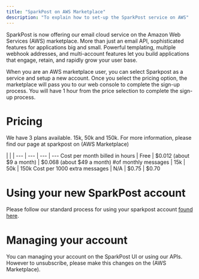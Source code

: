 ```yaml
---
title: "SparkPost on AWS Marketplace"
description: "To explain how to set-up the SparkPost service on AWS"
---
```


SparkPost is now offering our email cloud service on the Amazon Web Services (AWS) marketplace. More than just an email API, sophisticated features for applications big and small. Powerful templating, multiple webhook addresses, and multi-account features let you build applications that engage, retain, and rapidly grow your user base.

When you are an AWS marketplace user, you can select Sparkpost as a service and setup a new account. Once you select the pricing option, the marketplace will pass you to our web console to complete the sign-up process. You will have 1 hour from the price selection to complete the sign-up process.

# Pricing
We have 3 plans available. 15k, 50k and 150k. For more information, please find our page at sparkpost on (AWS Marketplace)

 |  |  | 
--- | --- | --- | ---
Cost per month billed in hours | Free | $0.012 (about $9 a month) | $0.068 (about $49 a month)
#of monthly messages | 15k | 50k | 150k
Cost per 1000 extra messages | N/A | $0.75 | $0.70

# Using your new SparkPost account

Please follow our standard process for using your sparkpost account [found here](https://www.sparkpost.com/docs/getting-started/getting-started-sparkpost/).

# Managing your account

You can managing your account on the SparkPost UI or using our APIs. However to unsubscribe, please make this changes on the (AWS Marketplace).

